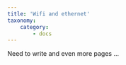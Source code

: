 ```yaml
---
title: 'Wifi and ethernet'
taxonomy:
    category:
        - docs
---
```


Need to write and even more pages ...
